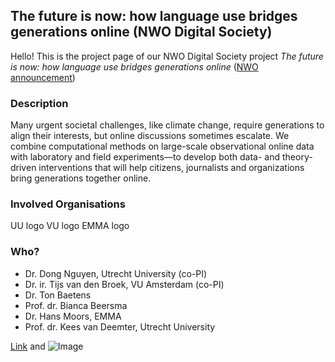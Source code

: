 ## The future is now: how language use bridges generations online (NWO Digital Society)

Hello! This is the project page of our NWO Digital Society project _The future is now: how language use bridges generations online_ ([NWO announcement](https://www.nwo.nl/actueel/nieuws/2020/02/vijf-nieuwe-onderzoeken-naar-de-digitale-samenleving.html))

### Description

Many urgent societal challenges, like climate change, require generations to align their interests, but
online discussions sometimes escalate. We combine computational methods on large-scale observational
online data with laboratory and field experiments—to develop both data- and theory-driven interventions
that will help citizens, journalists and organizations bring generations together online.

### Involved Organisations

UU logo
VU logo
EMMA logo

### Who?

* Dr. Dong Nguyen, Utrecht University (co-PI)
* Dr. ir. Tijs van den Broek, VU Amsterdam (co-PI)
* Dr. Ton Baetens
* Prof. dr. Bianca Beersma
* Dr. Hans Moors, EMMA
* Prof. dr. Kees van Deemter, Utrecht University



[Link](url) and ![Image](src)
```
